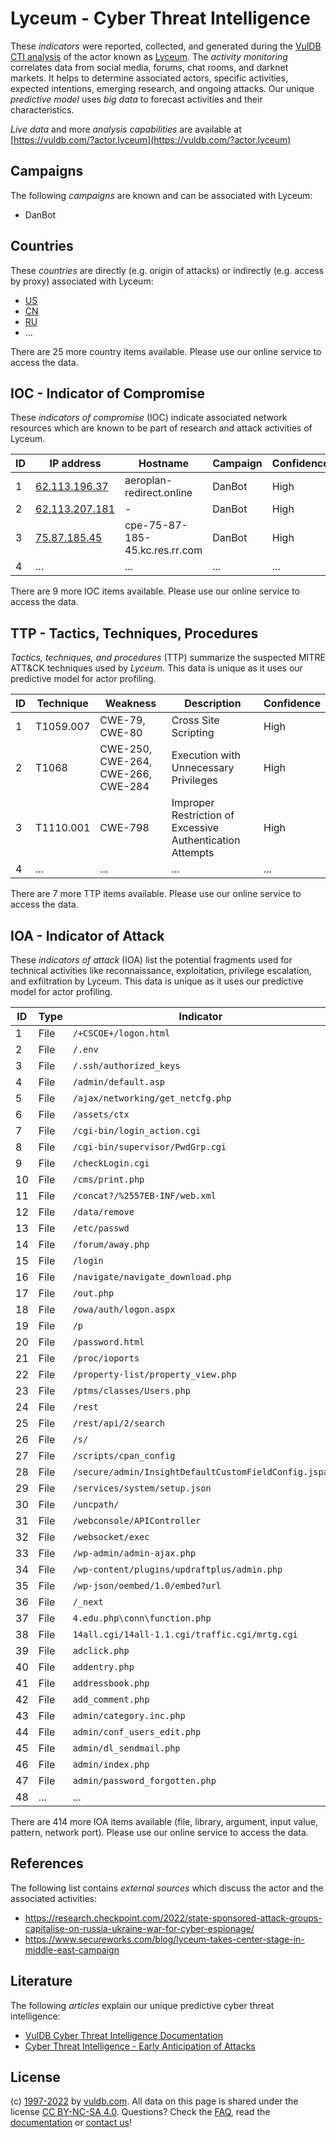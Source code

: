 # Lyceum - Cyber Threat Intelligence

These _indicators_ were reported, collected, and generated during the [VulDB CTI analysis](https://vuldb.com/?kb.cti) of the actor known as [Lyceum](https://vuldb.com/?actor.lyceum). The _activity monitoring_ correlates data from social media, forums, chat rooms, and darknet markets. It helps to determine associated actors, specific activities, expected intentions, emerging research, and ongoing attacks. Our unique _predictive model_ uses _big data_ to forecast activities and their characteristics.

_Live data_ and more _analysis capabilities_ are available at [https://vuldb.com/?actor.lyceum](https://vuldb.com/?actor.lyceum)

## Campaigns

The following _campaigns_ are known and can be associated with Lyceum:

* DanBot

## Countries

These _countries_ are directly (e.g. origin of attacks) or indirectly (e.g. access by proxy) associated with Lyceum:

* [US](https://vuldb.com/?country.us)
* [CN](https://vuldb.com/?country.cn)
* [RU](https://vuldb.com/?country.ru)
* ...

There are 25 more country items available. Please use our online service to access the data.

## IOC - Indicator of Compromise

These _indicators of compromise_ (IOC) indicate associated network resources which are known to be part of research and attack activities of Lyceum.

ID | IP address | Hostname | Campaign | Confidence
-- | ---------- | -------- | -------- | ----------
1 | [62.113.196.37](https://vuldb.com/?ip.62.113.196.37) | aeroplan-redirect.online | DanBot | High
2 | [62.113.207.181](https://vuldb.com/?ip.62.113.207.181) | - | DanBot | High
3 | [75.87.185.45](https://vuldb.com/?ip.75.87.185.45) | cpe-75-87-185-45.kc.res.rr.com | DanBot | High
4 | ... | ... | ... | ...

There are 9 more IOC items available. Please use our online service to access the data.

## TTP - Tactics, Techniques, Procedures

_Tactics, techniques, and procedures_ (TTP) summarize the suspected MITRE ATT&CK techniques used by _Lyceum_. This data is unique as it uses our predictive model for actor profiling.

ID | Technique | Weakness | Description | Confidence
-- | --------- | -------- | ----------- | ----------
1 | T1059.007 | CWE-79, CWE-80 | Cross Site Scripting | High
2 | T1068 | CWE-250, CWE-264, CWE-266, CWE-284 | Execution with Unnecessary Privileges | High
3 | T1110.001 | CWE-798 | Improper Restriction of Excessive Authentication Attempts | High
4 | ... | ... | ... | ...

There are 7 more TTP items available. Please use our online service to access the data.

## IOA - Indicator of Attack

These _indicators of attack_ (IOA) list the potential fragments used for technical activities like reconnaissance, exploitation, privilege escalation, and exfiltration by Lyceum. This data is unique as it uses our predictive model for actor profiling.

ID | Type | Indicator | Confidence
-- | ---- | --------- | ----------
1 | File | `/+CSCOE+/logon.html` | High
2 | File | `/.env` | Low
3 | File | `/.ssh/authorized_keys` | High
4 | File | `/admin/default.asp` | High
5 | File | `/ajax/networking/get_netcfg.php` | High
6 | File | `/assets/ctx` | Medium
7 | File | `/cgi-bin/login_action.cgi` | High
8 | File | `/cgi-bin/supervisor/PwdGrp.cgi` | High
9 | File | `/checkLogin.cgi` | High
10 | File | `/cms/print.php` | High
11 | File | `/concat?/%2557EB-INF/web.xml` | High
12 | File | `/data/remove` | Medium
13 | File | `/etc/passwd` | Medium
14 | File | `/forum/away.php` | High
15 | File | `/login` | Low
16 | File | `/navigate/navigate_download.php` | High
17 | File | `/out.php` | Medium
18 | File | `/owa/auth/logon.aspx` | High
19 | File | `/p` | Low
20 | File | `/password.html` | High
21 | File | `/proc/ioports` | High
22 | File | `/property-list/property_view.php` | High
23 | File | `/ptms/classes/Users.php` | High
24 | File | `/rest` | Low
25 | File | `/rest/api/2/search` | High
26 | File | `/s/` | Low
27 | File | `/scripts/cpan_config` | High
28 | File | `/secure/admin/InsightDefaultCustomFieldConfig.jspa` | High
29 | File | `/services/system/setup.json` | High
30 | File | `/uncpath/` | Medium
31 | File | `/webconsole/APIController` | High
32 | File | `/websocket/exec` | High
33 | File | `/wp-admin/admin-ajax.php` | High
34 | File | `/wp-content/plugins/updraftplus/admin.php` | High
35 | File | `/wp-json/oembed/1.0/embed?url` | High
36 | File | `/_next` | Low
37 | File | `4.edu.php\conn\function.php` | High
38 | File | `14all.cgi/14all-1.1.cgi/traffic.cgi/mrtg.cgi` | High
39 | File | `adclick.php` | Medium
40 | File | `addentry.php` | Medium
41 | File | `addressbook.php` | High
42 | File | `add_comment.php` | High
43 | File | `admin/category.inc.php` | High
44 | File | `admin/conf_users_edit.php` | High
45 | File | `admin/dl_sendmail.php` | High
46 | File | `admin/index.php` | High
47 | File | `admin/password_forgotten.php` | High
48 | ... | ... | ...

There are 414 more IOA items available (file, library, argument, input value, pattern, network port). Please use our online service to access the data.

## References

The following list contains _external sources_ which discuss the actor and the associated activities:

* https://research.checkpoint.com/2022/state-sponsored-attack-groups-capitalise-on-russia-ukraine-war-for-cyber-espionage/
* https://www.secureworks.com/blog/lyceum-takes-center-stage-in-middle-east-campaign

## Literature

The following _articles_ explain our unique predictive cyber threat intelligence:

* [VulDB Cyber Threat Intelligence Documentation](https://vuldb.com/?kb.cti)
* [Cyber Threat Intelligence - Early Anticipation of Attacks](https://www.scip.ch/en/?labs.20201022)

## License

(c) [1997-2022](https://vuldb.com/?kb.changelog) by [vuldb.com](https://vuldb.com/?kb.about). All data on this page is shared under the license [CC BY-NC-SA 4.0](https://creativecommons.org/licenses/by-nc-sa/4.0/). Questions? Check the [FAQ](https://vuldb.com/?kb.faq), read the [documentation](https://vuldb.com/?kb) or [contact us](https://vuldb.com/?contact)!
